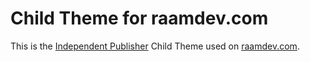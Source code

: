  Child Theme for raamdev.com
===========================

This is the [Independent Publisher](http://independentpublisher.me) Child Theme used on [raamdev.com](https://raamdev.com).
